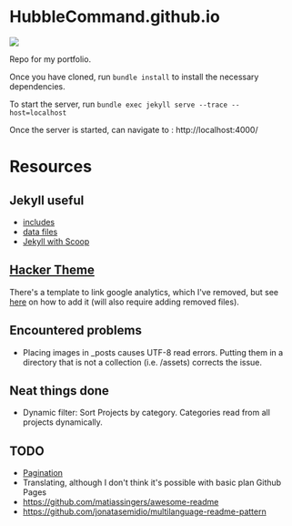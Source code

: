 # HubbleCommand.github.io

[![](https://img.shields.io/badge/Visit_Live-0)](https://hubblecommand.github.io)

Repo for my portfolio.

Once you have cloned, run `bundle install` to install the necessary dependencies.

To start the server, run `bundle exec jekyll serve --trace --host=localhost`

Once the server is started, can navigate to : http://localhost:4000/

# Resources
## Jekyll useful
- [includes](https://daverupert.com/2017/07/jekyll-includes-are-cool/)
- [data files](https://jekyllrb.com/docs/datafiles/)
- [Jekyll with Scoop](https://github.com/ScoopInstaller/Scoop/issues/3924)

## [Hacker Theme](https://github.com/pages-themes/hacker)
There's a template to link google analytics, which I've removed, but see [here](https://github.com/pages-themes/hacker#customizing) on how to add it (will also require adding removed files).

## Encountered problems
- Placing images in _posts causes UTF-8 read errors. Putting them in a directory that is not a collection (i.e. /assets) corrects the issue.

## Neat things done
- Dynamic filter: Sort Projects by category. Categories read from all projects dynamically.

## TODO
- [Pagination](https://jekyllrb.com/docs/pagination/)
- Translating, although I don't think it's possible with basic plan Github Pages
- https://github.com/matiassingers/awesome-readme
- https://github.com/jonatasemidio/multilanguage-readme-pattern
